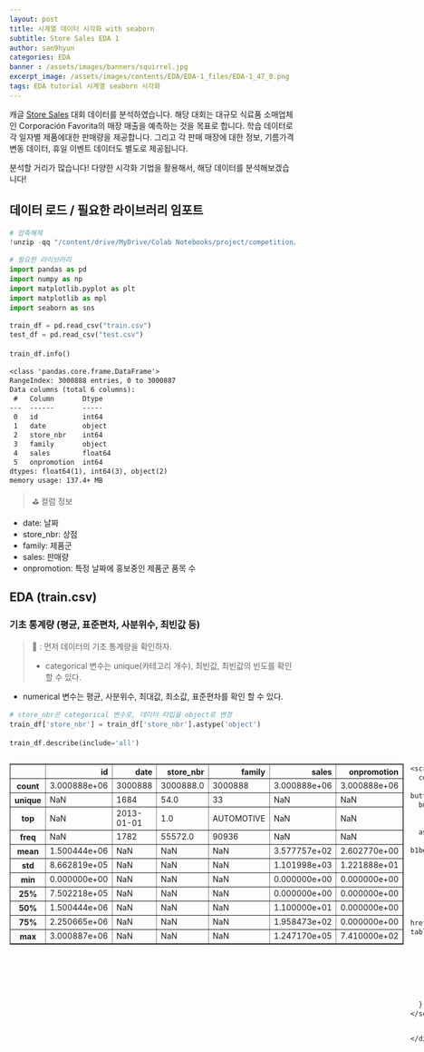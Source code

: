 ```yaml
---
layout: post
title: 시계열 데이터 시각화 with seaborn 
subtitle: Store Sales EDA 1
author: san9hyun
categories: EDA
banner : /assets/images/banners/squirrel.jpg
excerpt_image: /assets/images/contents/EDA/EDA-1_files/EDA-1_47_0.png
tags: EDA tutorial 시계열 seaborn 시각화
---
```


캐글 [Store Sales](https://www.kaggle.com/competitions/store-sales-time-series-forecasting) 대회 데이터를 분석하였습니다. 
해당 대회는 대규모 식료품 소매업체인 Corporación Favorita의 매장 매출을 예측하는 것을 목표로 합니다.
학습 데이터로 각 일자별 제품에대한 판매량을 제공합니다. 그리고 각 판매 매장에 대한 정보, 기름가격 변동 데이터, 휴일 이벤트 데이터도 별도로 제공됩니다.

분석할 거리가 많습니다!
다양한 시각화 기법을 활용해서, 해당 데이터를 분석해보겠습니다!

## 데이터 로드 / 필요한 라이브러리 임포트


```python
# 압축해제
!unzip -qq "/content/drive/MyDrive/Colab Notebooks/project/competition/캐글-Store Sales/store-sales-time-series-forecasting.zip"
```


```python
# 필요한 라이브러리
import pandas as pd
import numpy as np
import matplotlib.pyplot as plt
import matplotlib as mpl
import seaborn as sns
```


```python
train_df = pd.read_csv("train.csv")
test_df = pd.read_csv("test.csv")

train_df.info()
```

    <class 'pandas.core.frame.DataFrame'>
    RangeIndex: 3000888 entries, 0 to 3000887
    Data columns (total 6 columns):
     #   Column       Dtype  
    ---  ------       -----  
     0   id           int64  
     1   date         object 
     2   store_nbr    int64  
     3   family       object 
     4   sales        float64
     5   onpromotion  int64  
    dtypes: float64(1), int64(3), object(2)
    memory usage: 137.4+ MB


> ⛳ 컬럼 정보
- date: 날짜
- store_nbr: 상점
- family: 제품군
- sales: 판매량
- onpromotion: 특정 날짜에 홍보중인 제품군 품목 수

## EDA (train.csv)

### 기초 통계량 (평균, 표준편차, 사분위수, 최빈값 등)

> 🧑 : 먼저 데이터의 기초 통계량을 확인하자.
> - categorical 변수는 unique(카테고리 개수), 최빈값, 최빈값의 빈도를 확인할 수 있다.
- numerical 변수는 평균, 사분위수, 최대값, 최소값, 표준편차를 확인 할 수 있다.


```python
# store_nbr은 categorical 변수로, 데이터 타입을 object로 변경
train_df['store_nbr'] = train_df['store_nbr'].astype('object')

train_df.describe(include='all')
```





  <div id="df-f1bc1433-4e43-4887-b1be-8b21a4b3ec17" class="colab-df-container">
    <div>
<style scoped>
    .dataframe tbody tr th:only-of-type {
        vertical-align: middle;
    }

    .dataframe tbody tr th {
        vertical-align: top;
    }

    .dataframe thead th {
        text-align: right;
    }
</style>
<table border="1" class="dataframe">
  <thead>
    <tr style="text-align: right;">
      <th></th>
      <th>id</th>
      <th>date</th>
      <th>store_nbr</th>
      <th>family</th>
      <th>sales</th>
      <th>onpromotion</th>
    </tr>
  </thead>
  <tbody>
    <tr>
      <th>count</th>
      <td>3.000888e+06</td>
      <td>3000888</td>
      <td>3000888.0</td>
      <td>3000888</td>
      <td>3.000888e+06</td>
      <td>3.000888e+06</td>
    </tr>
    <tr>
      <th>unique</th>
      <td>NaN</td>
      <td>1684</td>
      <td>54.0</td>
      <td>33</td>
      <td>NaN</td>
      <td>NaN</td>
    </tr>
    <tr>
      <th>top</th>
      <td>NaN</td>
      <td>2013-01-01</td>
      <td>1.0</td>
      <td>AUTOMOTIVE</td>
      <td>NaN</td>
      <td>NaN</td>
    </tr>
    <tr>
      <th>freq</th>
      <td>NaN</td>
      <td>1782</td>
      <td>55572.0</td>
      <td>90936</td>
      <td>NaN</td>
      <td>NaN</td>
    </tr>
    <tr>
      <th>mean</th>
      <td>1.500444e+06</td>
      <td>NaN</td>
      <td>NaN</td>
      <td>NaN</td>
      <td>3.577757e+02</td>
      <td>2.602770e+00</td>
    </tr>
    <tr>
      <th>std</th>
      <td>8.662819e+05</td>
      <td>NaN</td>
      <td>NaN</td>
      <td>NaN</td>
      <td>1.101998e+03</td>
      <td>1.221888e+01</td>
    </tr>
    <tr>
      <th>min</th>
      <td>0.000000e+00</td>
      <td>NaN</td>
      <td>NaN</td>
      <td>NaN</td>
      <td>0.000000e+00</td>
      <td>0.000000e+00</td>
    </tr>
    <tr>
      <th>25%</th>
      <td>7.502218e+05</td>
      <td>NaN</td>
      <td>NaN</td>
      <td>NaN</td>
      <td>0.000000e+00</td>
      <td>0.000000e+00</td>
    </tr>
    <tr>
      <th>50%</th>
      <td>1.500444e+06</td>
      <td>NaN</td>
      <td>NaN</td>
      <td>NaN</td>
      <td>1.100000e+01</td>
      <td>0.000000e+00</td>
    </tr>
    <tr>
      <th>75%</th>
      <td>2.250665e+06</td>
      <td>NaN</td>
      <td>NaN</td>
      <td>NaN</td>
      <td>1.958473e+02</td>
      <td>0.000000e+00</td>
    </tr>
    <tr>
      <th>max</th>
      <td>3.000887e+06</td>
      <td>NaN</td>
      <td>NaN</td>
      <td>NaN</td>
      <td>1.247170e+05</td>
      <td>7.410000e+02</td>
    </tr>
  </tbody>
</table>
</div>
    <div class="colab-df-buttons">

  <div class="colab-df-container">
    <button class="colab-df-convert" onclick="convertToInteractive('df-f1bc1433-4e43-4887-b1be-8b21a4b3ec17')"
            title="Convert this dataframe to an interactive table."
            style="display:none;">

  <svg xmlns="http://www.w3.org/2000/svg" height="24px" viewBox="0 -960 960 960">
    <path d="M120-120v-720h720v720H120Zm60-500h600v-160H180v160Zm220 220h160v-160H400v160Zm0 220h160v-160H400v160ZM180-400h160v-160H180v160Zm440 0h160v-160H620v160ZM180-180h160v-160H180v160Zm440 0h160v-160H620v160Z"/>
  </svg>
    </button>

  <style>
    .colab-df-container {
      display:flex;
      gap: 12px;
    }

    .colab-df-convert {
      background-color: #E8F0FE;
      border: none;
      border-radius: 50%;
      cursor: pointer;
      display: none;
      fill: #1967D2;
      height: 32px;
      padding: 0 0 0 0;
      width: 32px;
    }

    .colab-df-convert:hover {
      background-color: #E2EBFA;
      box-shadow: 0px 1px 2px rgba(60, 64, 67, 0.3), 0px 1px 3px 1px rgba(60, 64, 67, 0.15);
      fill: #174EA6;
    }

    .colab-df-buttons div {
      margin-bottom: 4px;
    }

    [theme=dark] .colab-df-convert {
      background-color: #3B4455;
      fill: #D2E3FC;
    }

    [theme=dark] .colab-df-convert:hover {
      background-color: #434B5C;
      box-shadow: 0px 1px 3px 1px rgba(0, 0, 0, 0.15);
      filter: drop-shadow(0px 1px 2px rgba(0, 0, 0, 0.3));
      fill: #FFFFFF;
    }
  </style>

    <script>
      const buttonEl =
        document.querySelector('#df-f1bc1433-4e43-4887-b1be-8b21a4b3ec17 button.colab-df-convert');
      buttonEl.style.display =
        google.colab.kernel.accessAllowed ? 'block' : 'none';

      async function convertToInteractive(key) {
        const element = document.querySelector('#df-f1bc1433-4e43-4887-b1be-8b21a4b3ec17');
        const dataTable =
          await google.colab.kernel.invokeFunction('convertToInteractive',
                                                    [key], {});
        if (!dataTable) return;

        const docLinkHtml = 'Like what you see? Visit the ' +
          '<a target="_blank" href=https://colab.research.google.com/notebooks/data_table.ipynb>data table notebook</a>'
          + ' to learn more about interactive tables.';
        element.innerHTML = '';
        dataTable['output_type'] = 'display_data';
        await google.colab.output.renderOutput(dataTable, element);
        const docLink = document.createElement('div');
        docLink.innerHTML = docLinkHtml;
        element.appendChild(docLink);
      }
    </script>
  </div>


<div id="df-495eeebf-5169-486b-ba3f-3479f5832f02">
  <button class="colab-df-quickchart" onclick="quickchart('df-495eeebf-5169-486b-ba3f-3479f5832f02')"
            title="Suggest charts"
            style="display:none;">

<svg xmlns="http://www.w3.org/2000/svg" height="24px"viewBox="0 0 24 24"
width="24px">
<g>
<path d="M19 3H5c-1.1 0-2 .9-2 2v14c0 1.1.9 2 2 2h14c1.1 0 2-.9 2-2V5c0-1.1-.9-2-2-2zM9 17H7v-7h2v7zm4 0h-2V7h2v10zm4 0h-2v-4h2v4z"/>
</g>
</svg>
</button>

<style>
  .colab-df-quickchart {
      --bg-color: #E8F0FE;
      --fill-color: #1967D2;
      --hover-bg-color: #E2EBFA;
      --hover-fill-color: #174EA6;
      --disabled-fill-color: #AAA;
      --disabled-bg-color: #DDD;
  }

  [theme=dark] .colab-df-quickchart {
      --bg-color: #3B4455;
      --fill-color: #D2E3FC;
      --hover-bg-color: #434B5C;
      --hover-fill-color: #FFFFFF;
      --disabled-bg-color: #3B4455;
      --disabled-fill-color: #666;
  }

  .colab-df-quickchart {
    background-color: var(--bg-color);
    border: none;
    border-radius: 50%;
    cursor: pointer;
    display: none;
    fill: var(--fill-color);
    height: 32px;
    padding: 0;
    width: 32px;
  }

  .colab-df-quickchart:hover {
    background-color: var(--hover-bg-color);
    box-shadow: 0 1px 2px rgba(60, 64, 67, 0.3), 0 1px 3px 1px rgba(60, 64, 67, 0.15);
    fill: var(--button-hover-fill-color);
  }

  .colab-df-quickchart-complete:disabled,
  .colab-df-quickchart-complete:disabled:hover {
    background-color: var(--disabled-bg-color);
    fill: var(--disabled-fill-color);
    box-shadow: none;
  }

  .colab-df-spinner {
    border: 2px solid var(--fill-color);
    border-color: transparent;
    border-bottom-color: var(--fill-color);
    animation:
      spin 1s steps(1) infinite;
  }

  @keyframes spin {
    0% {
      border-color: transparent;
      border-bottom-color: var(--fill-color);
      border-left-color: var(--fill-color);
    }
    20% {
      border-color: transparent;
      border-left-color: var(--fill-color);
      border-top-color: var(--fill-color);
    }
    30% {
      border-color: transparent;
      border-left-color: var(--fill-color);
      border-top-color: var(--fill-color);
      border-right-color: var(--fill-color);
    }
    40% {
      border-color: transparent;
      border-right-color: var(--fill-color);
      border-top-color: var(--fill-color);
    }
    60% {
      border-color: transparent;
      border-right-color: var(--fill-color);
    }
    80% {
      border-color: transparent;
      border-right-color: var(--fill-color);
      border-bottom-color: var(--fill-color);
    }
    90% {
      border-color: transparent;
      border-bottom-color: var(--fill-color);
    }
  }
</style>

  <script>
    async function quickchart(key) {
      const quickchartButtonEl =
        document.querySelector('#' + key + ' button');
      quickchartButtonEl.disabled = true;  // To prevent multiple clicks.
      quickchartButtonEl.classList.add('colab-df-spinner');
      try {
        const charts = await google.colab.kernel.invokeFunction(
            'suggestCharts', [key], {});
      } catch (error) {
        console.error('Error during call to suggestCharts:', error);
      }
      quickchartButtonEl.classList.remove('colab-df-spinner');
      quickchartButtonEl.classList.add('colab-df-quickchart-complete');
    }
    (() => {
      let quickchartButtonEl =
        document.querySelector('#df-495eeebf-5169-486b-ba3f-3479f5832f02 button');
      quickchartButtonEl.style.display =
        google.colab.kernel.accessAllowed ? 'block' : 'none';
    })();
  </script>
</div>

    </div>
  </div>





### 학습 데이터 수집 기간 / 판매량 (Line Plot)

> 🧑 : 학습 데이터 수집 기간 동안 판매량이 어떻게 변화하는지 살펴보자.




> ⚡ 참고할 시각화 규칙
1. **테두리를 없애자!**<br>
   불필요한 테두리는 우리의 시각을 분산시킬 수 있다고 한다. <br>
   필요한 정보에 집중할 수 있도록 테두리를 지우자.<br>
2. **색은 필요할때만 쓰자!**<br>
   색은 강조하고 싶은 정보가 있을때만 사용하자!
   3.그래프와 제목 사이에 적절한 간격을 두자!








```python
# 데이트 컬럼 타입 변경
train_df['date'] = pd.to_datetime(train_df['date'],format = "%Y-%m-%d")
```


```python
# 주별로 데이터 집계. 데이터 개수가 너무 많기 때문에, 주, 월 년도 별로 미리 그룹화 하는 것이 좋음.
weekly_group_df = train_df.groupby([pd.Grouper(key='date', freq='W')]).agg(sales = ('sales', 'mean')).reset_index()
```


```python
# 시각화

fig, ax = plt.subplots(figsize=(12, 3))
# line plot
sns.lineplot(x='date', y='sales', data=weekly_group_df)
fig.suptitle('Sales Over Time', fontweight='bold')
fig.text(s=f"Start Date:{train_df['date'].min().strftime('%Y-%m-%d')}",
         x=0.20, y= 0.85, ha='center',fontsize=8)
fig.text(s=f" End Date:{train_df['date'].max().strftime('%Y-%m-%d')}",
         x=0.20, y= 0.80, ha='center',fontsize=8)

plt.show()
```



![png](/assets/images/contents/EDA/EDA-1_files/EDA-1_14_0.png)



>☝ 해석
- 2013년부터 2017년 8월 15일까지의 데이터이다.
- 전체 sales가 조금씩 상승하는 경향이 있다. 데이터가 비정상적(Nonstational)이다. <br>

> ❎ 문제점 <br>
- 불필요한 색 <br>
  라인이 파란색이다. 그런데 위 그래프에서 색은 어떤 추가 정보도 가져다주지 못하므로 불필요하다.
- 불필요한 테두리<br>
  우측과 상단의 테두리는 우리의 시각이 그래프의 라인에 집중하는 것을 방해한다.<br>

>🧑: 위 그래프를 아래와 같이 다시 그려보자



```python
fig, ax = plt.subplots(figsize=(12, 3))
# line plot
sns.lineplot(x='date', y='sales', data=weekly_group_df, color='#808080')
fig.suptitle('Sales Over Time', fontweight='bold')
sns.despine(right=True, top=True)
fig.text(s=f"Start Date:{train_df['date'].min().strftime('%Y-%m-%d')}",
         x=0.20, y= 0.85, ha='center', color='#333333',fontsize=8)
fig.text(s=f" End Date:{train_df['date'].max().strftime('%Y-%m-%d')}",
         x=0.20, y= 0.80, ha='center', color='#333333',fontsize=8)

plt.show()
```



![png](/assets/images/contents/EDA/EDA-1_files/EDA-1_16_0.png)



> ✅ 개선 <br>
- 작은 차이지만,
  그래프의 라인과 좌측 상단의 데이터 수집기간 정보가 더 눈에 들어온다.<br>

> 🧑: 앞으로는 모든 그래프에서 상단, 우측 테두리를 제거하겠다.


```python
# top, right 축 제거
plt.rcParams['axes.spines.top'] = False
plt.rcParams['axes.spines.right'] = False
```

### 판매량 경향 (Box Plot)

> 🧑: 연도별 Box Plot을 활용해서 데이터 분포의 변화를 확인할 수 도 있다.
- line plot은 시간에 따른 추이를 시각화 할때 효과적이다.
- box plot은 데이터의 분포가 시간에 따라 어떻게 변화하는지 확인할 수 있다.

> ⚡ 참고할 시각화 규칙
1. **이상치가 있을떄 시각화**<br>
   이상치의 영향을 제거하고 시각화하자.
2. **색은 적게 사용하자**<br>
   눈에 띄는 다양한 색상이 있으면 사용자가 데이터에서 의미를 추출하는 것이 더 어려워질 수 있다.


```python
train_df['year'] = train_df['date'].dt.year

sns.boxplot(y='sales', x='year', data=train_df)
fig.suptitle('Sales Over Time', fontweight='bold')
plt.show()
```



![png](/assets/images/contents/EDA/EDA-1_files/EDA-1_21_0.png)



> ❎ 문제점 <br>
- 많은 이상치가 Sales의 평균값을 훨씬 웃돌기 때문에 Box Plot의 중요한 정보들이 보이지 않음


```python
# 이상치를 제거하기 위해 주별로 평균 내준 데이터를 사용
weekly_group_df['year'] = weekly_group_df['date'].dt.year

fig, axes = plt.subplots(1,2, figsize=(14,6))

sns.boxplot(y='sales', x='year', data=weekly_group_df, ax=axes[0])
sns.boxplot(y='sales', x='year', data=weekly_group_df, color='#B0E0E6', ax=axes[1])
fig.suptitle('Year-wise Plot', fontweight='bold')
axes[0].set_title("different colors")
axes[1].set_title("same color")
plt.subplots_adjust(top=0.8)
plt.show()
```



![png](/assets/images/contents/EDA/EDA-1_files/EDA-1_23_0.png)



> ✅개선<br>
- 주별 평균 데이터를 사용해서, 이상치를 제거하는 효과를 줌
- 동일한 색상을 사용하면 사용자는 색상에 주의를 기울이지 않고 데이터 패턴에 주의를 기울일 수 있음

### 월별 판매량 (Violin Plot)

> 🧑 : 바이올린 그래프는 박스플롯과 비슷하게 데이터의 분포를 보여준다.
> 바이올린 플롯과 박스 플롯의 차이점이자, 바이올린 플롯의 장점을 장점은 중심선을 따라 대칭인 KDE 플롯이 있다는 것이다.

```python
weekly_group_df['month'] = weekly_group_df['date'].dt.month

fig, axes = plt.subplots(figsize=(14,6))
avg = weekly_group_df['sales'].mean()
sns.violinplot(y='sales', x='month', data=weekly_group_df, color='#B0E0E6')
plt.axhline(avg, ls='--', color='r', label=f'Sales Mean Line ({round(avg,2)})')
fig.suptitle('Month-wise Plot', fontweight='bold')
plt.legend(bbox_to_anchor=(0.98, 1.1),loc='upper right')
plt.show()
```



![png](/assets/images/contents/EDA/EDA-1_files/EDA-1_26_0.png)



### 요일별 판매량 (Bar Plot)

> 🧑 : 주말에 판매량이 많지 않을까?
> 앞선 시각화 규칙들을 유의하면서 심플하면서 강력한 시각화를 해보자!

```python
daily_group_df = train_df.groupby([pd.Grouper(key='date', freq='d')]).agg(sales = ('sales', 'mean')).reset_index()

order = ['Monday','Tuesday','Wednesday','Thursday','Friday','Saturday','Sunday']

fig, ax = plt.subplots(figsize=(7,5))
palette = ['#dddddd'] * 7
palette[5:] = ['#00A000','#00A000']

daily_group_df['day_of_week'] = daily_group_df['date'].dt.day_name()
sns.barplot(x='sales', y='day_of_week', data=daily_group_df, order=order,
            errorbar=('ci', False), palette=palette, alpha=0.8)
ax.bar_label(ax.containers[0],fmt='%.0f')
sns.despine(left=True, bottom=True)
plt.xticks([])
plt.ylabel('')
plt.xlabel('')
fig.suptitle('Day of Week Sales Plot', fontweight='bold')
plt.tight_layout()
plt.show()
```



![png](/assets/images/contents/EDA/EDA-1_files/EDA-1_28_0.png)



### 제품군 종류 (Bar Plot)

> 🧑: 어떤 제품군들이 판매되고 있는지도 알아보자

> ⚡ 참고할 시각화 규칙
1. **그래프 배치 순서에 의미를 두자!**
2. **색은 강조하고 싶은 부분에만! 최대한 적은 개수를 사용하자!**




```python
num_unique_family = len(train_df['family'].unique())
# 데이터를 미리 그룹화 해주었습니다. 미리 그룹화 하지 않으면 bar 그래프를 그리는데 오래 걸립니다.
family_group = train_df.groupby('family').agg(sales=('sales','mean')).reset_index()
sorted_family_group = train_df.groupby('family').agg(sales=('sales','mean')).reset_index().sort_values(by='sales', ascending=False)

fig, axes = plt.subplots(1, 2, figsize=(13, 8))

for ax, data, title in zip(axes, [family_group, sorted_family_group],['Unsorted','Sorted']):
    ax.tick_params(axis='y', labelsize=8)
    ax.set_title(title)
    sns.barplot(y='family', x='sales', data=data, ax=ax)

plt.tight_layout()
fig.suptitle("Product Category(family)", y=1.1, fontsize=18, fontweight='bold')
fig.text(x=0.41,y= 1.045, s= f"sell {num_unique_family} product categories", fontsize=13)
plt.show()

```



![png](/assets/images/contents/EDA/EDA-1_files/EDA-1_31_0.png)



> :☝ 해석
- 총 33개의 제품이 판매되고 있다.
- GROCERY1 제품이 가장 많이 판매되는 것도 확인할 수 있다.

> ❎ 문제점(첫번째 그림)<br>
그런데 그래프에 문제가 있다. 정렬이 되어있지 않아 데이터가 눈에 잘 들어오지 않는다.<br>
- 배치가 올바르지 않으면 그래프를 읽기 힘들다.
- 불필요하게 너무 많은 색을 사용하였다.


> ✅개선(두번째 그림)
- 그래프 배치에 신경을 쓰니, 어떤 제품들 순서로 많이 판매되는지를 알 수 있습니다. <br>

> 🧑: 이것만으로도 충분할수 있지만, 색이 불필요하게 많이 사용되었다.<br>
들어오는 정보가 많으면, 인간의 뇌는 정작 필요한 정보는 쉽게 놓친다고 한다.


```python
num_unique_family = len(train_df['family'].unique())
# 데이터를 미리 그룹화 해주었습니다. 미리 그룹화 하지 않으면 bar 그래프를 그리는데 오래 걸립니다.
family_group = train_df.groupby('family').agg(sales=('sales','mean')).reset_index().sort_values(by='sales', ascending=False)

#color map
color_map = ['#d4dddd' for _ in range(num_unique_family)]
color_map[:5] = ['#87CEEB']*5
color_map[:2] = ['#4682B4']*2

fig, ax = plt.subplots(figsize=(5, 8))
ax.tick_params(axis='y', labelsize=8)
sns.barplot(y='family', x='sales', data=family_group, palette=color_map)
fig.suptitle("Product Category(family)", x=0.3 )
fig.text(x=0.3, y= 0.90, s= f"sell {num_unique_family} product categories")
plt.show()
```



![png](/assets/images/contents/EDA/EDA-1_files/EDA-1_34_0.png)



> ✅개선
- 많이 판매되는 5개 제품군을 강조할 수 있다.

### 주요 제품군들의 판매량

> 🧑: 주요 제품군별로 판매량 추세를 살펴보자

> ⚡ 참고할 시각화 규칙
> 1. 강조하고 싶은 데이터에만 색을 쓰자


```python
# 주요 판매 제품군
top_products = family_group[:5]['family']

weekly_family_group_df = train_df.groupby([pd.Grouper(key='date', freq='W'), 'family']).agg(sales = ('sales', 'mean'), onpromotions=('onpromotion', 'mean')).reset_index()
weekly_family_group_df=weekly_family_group_df[weekly_family_group_df['family'].isin(top_products)]
```


```python
fig, ax = plt.subplots(figsize=(12, 5))
# line plot
sns.lineplot(x='date', y='sales', hue='family',data=weekly_family_group_df)
fig.suptitle('Top 5 Family Sales Over Time', fontweight='bold')

plt.show()
```



![png](/assets/images/contents/EDA/EDA-1_files/EDA-1_40_0.png)



>☝ 해석
- PRODUCE, BEVERAGES가 상당히 유사한 판매 패턴을 보인다.
- GROCERY 1도 판매량의 변화 패턴이 PRODUCE, BEVERAGES와 약간 유사해 보인다.



> ❎문제점<br>
- 너무 많은 색이 있어 패턴이 비슷한 데이터가 눈에 들어오지 않는다.

> 🧑: 패턴이 유사한 데이터를 강조 해보자.


```python
color_map = ['#d4dddd' for _ in range(5)]
color_map[0] = '#3498db'
color_map[3] = '#5d9cec'
color_map[4] = '#4b77be'


weekly_family_group_df = train_df.groupby([pd.Grouper(key='date', freq='W'), 'family']).agg(sales = ('sales', 'mean'), onpromotions=('onpromotion', 'mean')).reset_index()
weekly_family_group_df=weekly_family_group_df[weekly_family_group_df['family'].isin(top_products)]

fig, ax = plt.subplots(figsize=(12, 5))
# line plot
sns.lineplot(x='date', y='sales', hue='family',data=weekly_family_group_df, palette=color_map)
fig.suptitle('GROCERY I,BEVERAGES,PRODUCE', fontweight='bold')

plt.show()
```



![png](/assets/images/contents/EDA/EDA-1_files/EDA-1_43_0.png)



> ✅개선<br>
- 유사한 패턴을 서로 유사한 계열의 색으로 표현하여, 유사성이 더 눈에 띈다.

### Promotions

> 🧑: 프로모션 트렌드를 살펴보자.


```python
fig, ax = plt.subplots(figsize=(12, 5))
# line plot
sns.lineplot(x='date', y='onpromotions',data=weekly_family_group_df,  color='#808080')
fig.suptitle('Promotions Over Time', fontweight='bold')

plt.show()
```



![png](/assets/images/contents/EDA/EDA-1_files/EDA-1_47_0.png)



>☝ 해석
- promotion이 점점 증가하는 경향이 보인다.


### 프로모션과 판매량 상관관계

> 🧑: 프로모션이 많으면, 제품 판매량이 증가할까?


```python
# 데이터가 정상성을 띄는 2016년 이후만 활용
promotion_df = train_df[train_df['date'] >= '2016-01-01']
```


```python
# family = promotion_df.family.unique()
promotional_products = ['PLAYERS AND ELECTRONICS', 'PRODUCE',
                        'SCHOOL AND OFFICE SUPPLIES', 'DELI',
                        'BEAUTY']
```


```python
scatter_kws = {'color': 'blue', 'alpha': 0.4, 's': 15}
line_kws = {'color': 'red'}

fig, axes = plt.subplots(2,3, figsize=(15,8))

for ax, p in zip(axes.flatten(), promotional_products):
    sns.regplot(data=promotion_df[promotion_df['family']==p],
               x='onpromotion',y='sales', ax=ax,scatter_kws=scatter_kws, line_kws=line_kws)
    ax.set_title(f'{p}')
fig.suptitle("linear relationship with sales")
plt.tight_layout()
plt.show()

```



![png](/assets/images/contents/EDA/EDA-1_files/EDA-1_52_0.png)



> 🧑: 몇몇 제품군은 Promotion과 Sales에 양의 선형상관관계가 있어 보인다.

### ACF/PACF 상관도표(Correlogram)

> 🧑: ACF/PACF를 사용해 데이터의 정상성을 평가하자(이미 판매량이 점점 증가하는 추세가 있음을 확인했지만). <br>
> - ACF(자기상관함수)는 현재값과 특정 시점 이전(lag)의 값의 상관관계를 보여준다. <br>
> - PACF는 다른 시차의 영향을 제외하고, 현재값과 특정시점 이전의 값의 상관관계를 보여준다. <br>
> - 상관도표를 통해 한눈에 시계열 데이터의 정상성을 판단할 수 있다. <br>
> - 또한 ARIMA 모형의 차수를 결정하는데 도움이 된다.




```python
from statsmodels.graphics.tsaplots import plot_acf, plot_pacf
```


```python
fig, axes = plt.subplots(5,2, figsize=(30,20))

for (ax, k) in zip(axes, top_products):
    d = train_df[train_df['family']==k]
    d = d.groupby(by='date')['sales'].mean()
    plot_acf(d,lags=300, alpha=0.05, ax=ax[0])
    plot_pacf(d, lags=300, alpha=0.05, ax=ax[1])
    ax[0].set_title(f"{k} Autocorrelation")
    ax[1].set_title(f"{k} ParticialAutocorrelation")
    plt.tight_layout()
```



![png](/assets/images/contents/EDA/EDA-1_files/EDA-1_56_0.png)



> 🧑 :
> - ACF, PACF가 특정한 패턴이 없고 랜덤하면, 데이터가 Stationary(정상성)을 가진다고 할 수 있음
> - ACF, PACF가 LAG 1, LAG 2 이후 확 떨어지면 데이터가 Stationary(정상성)을 가진다고 할 수 있음
- ACF, PACF가 천천히 감소하는 형태면 전형적으로 Nonstational한 데이터임


>☝ 해석
- ACF, PACF가 천천히 감소하는 형태로, 데이터가 비정상적임
- Lag 7을 주기로 강한 상관관계가 나타남


